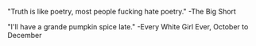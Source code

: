 "Truth is like poetry, most people fucking hate poetry."
-The Big Short

"I'll have a grande pumpkin spice late."
-Every White Girl Ever, October to December
